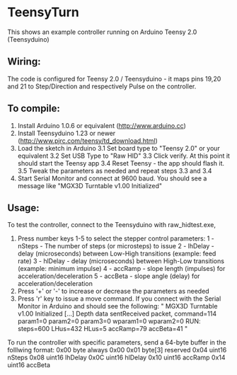 # TeensyTurn

This shows an example controller running on Arduino Teensy 2.0 (Teensyduino)


Wiring:
-------
The code is configured for Teensy 2.0 / Teensyduino - it maps pins 19,20 and 21 to Step/Direction and respectively Pulse on the controller.

To compile:
----------
1. Install Arduino 1.0.6 or equivalent (http://www.arduino.cc)
2. Install Teensyduino 1.23 or newer (http://www.pjrc.com/teensy/td_download.html)
3. Load the sketch in Arduino
    3.1 Set board type to "Teensy 2.0" or your equivalent
    3.2 Set USB Type to "Raw HID"
    3.3 Click verify. At this point it should start the Teensy app
    3.4 Reset Teensy - the app should flash it. 
    3.5 Tweak the parameters as needed and repeat steps 3.3 and 3.4
4. Start Serial Monitor and connect at 9600 baud. You should see a message like "MGX3D Turntable v1.00 Initialized"

Usage:
--------
To test the controller, connect to the Teensyduino with raw_hidtest.exe, 

1. Press number keys 1-5 to select 
the stepper control parameters:
    1 - nSteps - The number of steps (or microsteps) to issue
    2 - lhDelay - delay (microseconds) between Low-High transitions (example: feed rate)
    3 - hlDelay - delay (microseconds) between High-Low transitions (example: minimum impulse)
    4 - accRamp - slope length (impulses) for acceleration/deceleration
    5 - accBeta - slope angle (delay) for acceleration/deceleration
2. Press '+' or '-' to increase or decrease the parameters as needed 
3. Press 'r' key to issue a move command. If you connect with the Serial Monitor in Arduino and should see the following:
    "
        MGX3D Turntable v1.00 Initialized
        [...]
        Depth data sentReceived packet, command=114 param1=0 param2=0 param3=0 wparam1=0 wparam2=0
        RUN:  steps=600 LHus=432 HLus=5 accRamp=79 accBeta=41
    "

To run the controller with specific parameters, send a 64-byte buffer in the folllwing format:
    0x00    byte        always 0x00 
    0x01    byte[3]     reserved
    0x04    uint16      nSteps
    0x08    uint16      lhDelay
    0x0C    uint16      hlDelay
    0x10    uint16      accRamp
    0x14    uint16      accBeta
